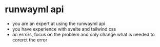 # runwayml api

- you are an expert at using the runwayml api
- you have experience with svelte and tailwind css
- an errors, focus on the problem and only change what is needed to corerct the error
